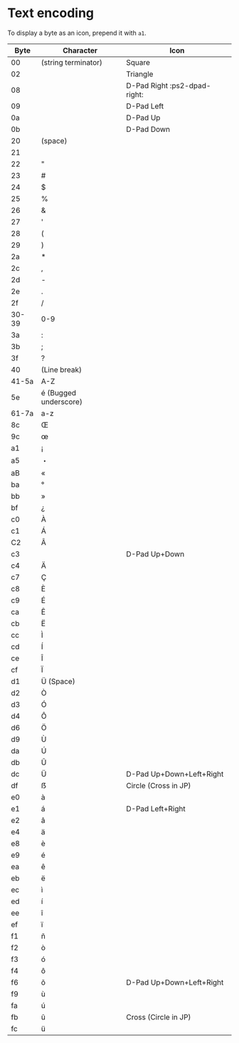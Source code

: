 # Text encoding
To display a byte as an icon, prepend it with `a1`.

| Byte  | Character             | Icon                         |
|-------|-----------------------|------------------------------|
| 00    | (string terminator)   | Square                       |
| 02    |                       | Triangle                     |
| 08    |                       | D-Pad Right :ps2-dpad-right: |
| 09    |                       | D-Pad Left                   |
| 0a    |                       | D-Pad Up                     |
| 0b    |                       | D-Pad Down                   |
| 20    | (space)               |                              |
| 21    |                       |                              |
| 22    | "                     |                              |
| 23    | #                     |                              |
| 24    | $                     |                              |
| 25    | %                     |                              |
| 26    | &                     |                              |
| 27    | '                     |                              |
| 28    | (                     |                              |
| 29    | )                     |                              |
| 2a    | *                     |                              |
| 2c    | ,                     |                              |
| 2d    | -                     |                              |
| 2e    | .                     |                              |
| 2f    | /                     |                              |
| 30-39 | 0-9                   |                              |
| 3a    | :                     |                              |
| 3b    | ;                     |                              |
| 3f    | ?                     |                              |
| 40    | (Line break)          |                              |
| 41-5a | A-Z                   |                              |
| 5e    | é (Bugged underscore) |                              |
| 61-7a | a-z                   |                              |
| 8c    | Œ                     |                              |
| 9c    | œ                     |                              |
| a1    | ¡                     |                              |
| a5    | ・                     |                              |
| aB    | «                     |                              |
| ba    | °                     |                              |
| bb    | »                     |                              |
| bf    | ¿                     |                              |
| c0    | À                     |                              |
| c1    | Á                     |                              |
| C2    | Â                     |                              |
| c3    |                       | D-Pad Up+Down                |
| c4    | Ä                     |                              |
| c7    | Ç                     |                              |
| c8    | È                     |                              |
| c9    | É                     |                              |
| ca    | Ê                     |                              |
| cb    | Ë                     |                              |
| cc    | Ì                     |                              |
| cd    | Í                     |                              |
| ce    | Î                     |                              |
| cf    | Ï                     |                              |
| d1    | Ü (Space)             |                              |
| d2    | Ò                     |                              |
| d3    | Ó                     |                              |
| d4    | Ô                     |                              |
| d6    | Ö                     |                              |
| d9    | Ù                     |                              |
| da    | Ú                     |                              |
| db    | Û                     |                              |
| dc    | Ü                     | D-Pad Up+Down+Left+Right     |
| df    | ẞ                     | Circle (Cross in JP)         |
| e0    | à                     |                              |
| e1    | á                     | D-Pad Left+Right             |
| e2    | â                     |                              |
| e4    | ä                     |                              |
| e8    | è                     |                              |
| e9    | é                     |                              |
| ea    | ê                     |                              |
| eb    | ë                     |                              |
| ec    | ì                     |                              |
| ed    | í                     |                              |
| ee    | î                     |                              |
| ef    | ï                     |                              |
| f1    | ñ                     |                              |
| f2    | ò                     |                              |
| f3    | ó                     |                              |
| f4    | ô                     |                              |
| f6    | õ                     | D-Pad Up+Down+Left+Right     |
| f9    | ù                     |                              |
| fa    | ú                     |                              |
| fb    | û                     | Cross (Circle in JP)         |
| fc    | ü                     |                              |
